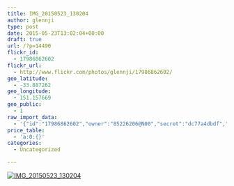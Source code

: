 ```yaml
---
title: IMG_20150523_130204
author: glennji
type: post
date: 2015-05-23T13:02:04+00:00
draft: true
url: /?p=14490
flickr_id:
  - 17986862602
flickr_url:
  - http://www.flickr.com/photos/glennji/17986862602/
geo_latitude:
  - -33.887262
geo_longitude:
  - 151.157669
geo_public:
  - 1
raw_import_data:
  - '{"id":"17986862602","owner":"85226206@N00","secret":"dc77a4dbdf","server":"8818","farm":9,"title":"IMG_20150523_130204","ispublic":0,"isfriend":0,"isfamily":0,"description":{"_content":""},"dateupload":"1432353871","lastupdate":"1432353874","datetaken":"2015-05-23 13:02:04","datetakengranularity":"0","datetakenunknown":"0","ownername":"glennji","tags":"","machine_tags":"","originalsecret":"8d1027c013","originalformat":"jpg","latitude":"-33.887262","longitude":"151.157669","accuracy":"16","context":0,"place_id":"gojXerFQUrMHixcW","woeid":"1098652","geo_is_family":0,"geo_is_friend":0,"geo_is_contact":0,"geo_is_public":0,"media":"photo","media_status":"ready","url_o":"https://farm9.staticflickr.com/8818/17986862602_8d1027c013_o.jpg","height_o":"4160","width_o":"3120"}'
price_table:
  - 'a:0:{}'
categories:
  - Uncategorized

---
```

<p class="flickr-image">
  <a href="http://www.flickr.com/photos/glennji/17986862602/" class="flickr-link"><img src="http://i1.wp.com/glennji.com/wp-content/uploads/2015/05/17986862602_8d1027c013_o.jpg?fit=1024%2C1024" width="" height="" alt="IMG_20150523_130204" class="keyring-img" /></a>
</p>
